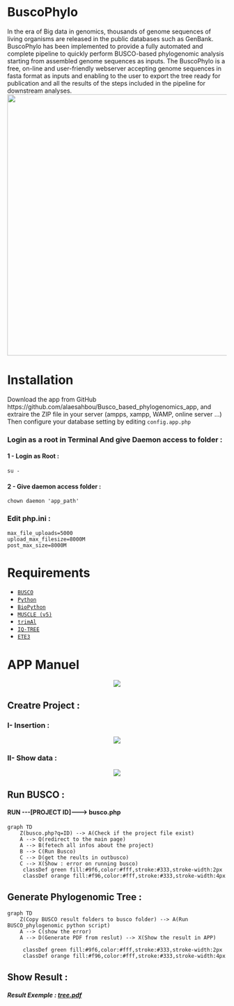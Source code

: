 # BuscoPhylo
 In the era of Big data in genomics, thousands of genome sequences of living organisms are released in the public databases such as GenBank.  BuscoPhylo has been implemented to provide a fully automated and complete pipeline to quickly perform BUSCO-based phylogenomic analysis starting from assembled genome sequences as inputs. The BuscoPhylo is a free, on-line and user-friendly webserver accepting genome sequences in fasta format as inputs and enabling to the user to export the tree ready for publication and all the results of the steps included in the pipeline for downstream analyses.
 <br>
<img src="https://user-images.githubusercontent.com/60272832/182402133-68db82a0-20ed-4fe9-8e57-223f854f3df7.png" align="center" width="600">

<h1>Installation</h1>


<p>Download the app from GitHub https://github.com/alaesahbou/Busco_based_phylogenomics_app, and extraire the ZIP file in your server (ampps, xampp, WAMP, online server …)
Then configure your database setting by editing <code>config.app.php</code></p>

<h3>Login as a root in Terminal And give Daemon access to folder :</h3>

  <h4>1 - Login as Root :</h4> 
  <code>su -</code>
  <h4>2 - Give daemon access folder :</h4> 
  <code>chown daemon 'app_path'</code>


<h3>Edit php.ini :</h3>

<code>max_file_uploads=5000</code><br><code>upload_max_filesize=8000M</code><br><code>post_max_size=8000M</code>


<h1>Requirements</h1>
<ul>
  <li><code><a href="https://busco.ezlab.org/busco_userguide.html">BUSCO</a></code></li>
  <li><code><a href="https://www.python.org/">Python</a></code></li>
  <li><code><a href="https://biopython.org/">BioPython</a></code></li>
  <li><code><a href="https://www.drive5.com/muscle/">MUSCLE (v5)</a></code></li>
  <li><code><a href="http://trimal.cgenomics.org/">trimAl</a></code></li>
  <li><code><a href="http://www.iqtree.org/">IQ-TREE</a></code></li>
  <li><code><a href="http://etetoolkit.org/download/">ETE3</a></code></li>
</ul>

<h1>APP Manuel</h1>
<center><img src="http://196.200.148.216/assets/img/plan%20BBPA.png"></center>
<h2>Creatre Project :</h2>
<h3>I- Insertion :</h3>
<center><img src="http://196.200.148.216/assets/img/insert.png"></center>
<h3>II- Show data :</h3>
<center><img src="http://196.200.148.216/assets/img/Busco%20Based%20Phylogenomics%20App.png"></center>
<h2>Run BUSCO :</h2>
<h4>RUN ---[PROJECT ID]---> busco.php</h4>

```mermaid
graph TD
    Z(busco.php?q=ID) --> A(Check if the project file exist)
    A --> Q(redirect to the main page)
    A --> B(fetech all infos about the project)
    B --> C(Run Busco)
    C --> D(get the reults in outbusco)
    C --> X(Show : error on running busco)
     classDef green fill:#9f6,color:#fff,stroke:#333,stroke-width:2px
     classDef orange fill:#f96,color:#fff,stroke:#333,stroke-width:4px
```
<h2>Generate Phylogenomic Tree :</h2>

```mermaid
graph TD
    Z(Copy BUSCO result folders to busco folder) --> A(Run BUSCO_phylogenomic python script)
    A --> C(show the error)
    A --> D(Generate PDF from reslut) --> X(Show the result in APP)
    
     classDef green fill:#9f6,color:#fff,stroke:#333,stroke-width:2px
     classDef orange fill:#f96,color:#fff,stroke:#333,stroke-width:4px
```
<h2>Show Result :</h2>

<h5>Result Exemple : <a href="http://196.200.148.216/assets/tree.pdf" target="_blank">tree.pdf</a></h5>
